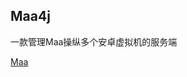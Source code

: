 ## Maa4j
一款管理Maa操纵多个安卓虚拟机的服务端

[Maa](https://github.com/MaaAssistantArknights/MaaAssistantArknights)